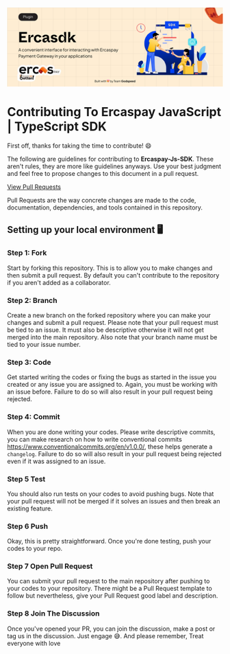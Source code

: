 ![](assets/header.png)

# Contributing To Ercaspay JavaScript | TypeScript SDK

First off, thanks for taking the time to contribute! 😄

The following are guidelines for contributing to **Ercaspay-Js-SDK**. These aren't rules, they are more like guidelines anyways. Use your best judgment and feel free to propose changes to this document in a pull request.

[View Pull Requests](https://github.com/adedoyin-Emmanuel/ercaspay-js-sdk/pulls)

Pull Requests are the way concrete changes are made to the code, documentation, dependencies, and tools contained in this repository.

## Setting up your local environment 🖥️

### Step 1: Fork

Start by forking this repository. This is to allow you to make changes and then submit a pull request. By default you can't contribute to the repository if you aren't added as a collaborator.

### Step 2: Branch

Create a new branch on the forked repository where you can make your changes and submit a pull request. Please note that your pull request must be tied to an issue. It must also be descriptive otherwise it will not get merged into the main repository. Also note that your branch name must be tied to your issue number.

### Step 3: Code

Get started writing the codes or fixing the bugs as started in the issue you created or any issue you are assigned to. Again, you must be working with an issue before. Failure to do so will also result in your pull request being rejected.

### Step 4: Commit

When you are done writing your codes. Please write descriptive commits, you can make research on how to write conventional commits <https://www.conventionalcommits.org/en/v1.0.0/>, these helps generate a `changelog`. Failure to do so will also result in your pull request being rejected even if it was assigned to an issue.

### Step 5 Test

You should also run tests on your codes to avoid pushing bugs. Note that your pull request will not be merged if it solves an issues and then break an existing feature.

### Step 6 Push

Okay, this is pretty straightforward. Once you're done testing, push your codes to your repo.

### Step 7 Open Pull Request

You can submit your pull request to the main repository after pushing to your codes to your repository. There might be a Pull Request template to follow but nevertheless, give your Pull Request good label and description.

### Step 8 Join The Discussion

Once you've opened your PR, you can join the discussion, make a post or tag us in the discussion. Just engage 😅. And please remember, Treat everyone with love
